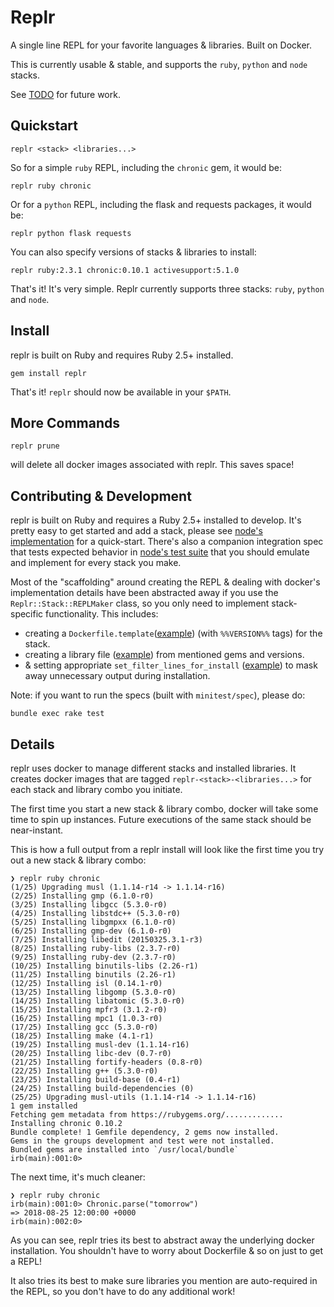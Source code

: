 # Replr

A single line REPL for your favorite languages & libraries. Built on Docker.

This is currently usable & stable, and supports the `ruby`, `python` and `node` stacks.

See [TODO](TODO.md) for future work.

## Quickstart

```
replr <stack> <libraries...>
```

So for a simple `ruby` REPL, including the `chronic` gem, it would be:

```
replr ruby chronic
```

Or for a `python` REPL, including the flask and requests packages, it would be:

```
replr python flask requests
```

You can also specify versions of stacks & libraries to install:

```
replr ruby:2.3.1 chronic:0.10.1 activesupport:5.1.0
```

That's it! It's very simple. Replr currently supports three stacks: `ruby`, `python` and `node`.

## Install

replr is built on Ruby and requires Ruby 2.5+ installed.

```
gem install replr
```

That's it! `replr` should now be available in your `$PATH`.

## More Commands

```
replr prune
```

will delete all docker images associated with replr. This saves space!

## Contributing & Development

replr is built on Ruby and requires a Ruby 2.5+ installed to develop. It's pretty easy to get started and add a stack, please see [node's implementation](lib/replr/stack/node/repl_maker.rb) for a quick-start. There's also a companion integration spec that tests expected behavior in [node's test suite](spec/replr/stack/node/repl_maker_spec.rb) that you should emulate and implement for every stack you make.

Most of the "scaffolding" around creating the REPL & dealing with docker's implementation details have been abstracted away if you use the `Replr::Stack::REPLMaker` class, so you only need to implement stack-specific functionality. This includes:

- creating a `Dockerfile.template`([example](lib/replr/stack/node/Dockerfile.template)) (with `%%VERSION%%` tags) for the stack.
- creating a library file ([example](lib/replr/stack/node/repl_maker.rb#L32)) from mentioned gems and versions.
- & setting appropriate `set_filter_lines_for_install` ([example](lib/replr/stack/node/repl_maker.rb#L27)) to mask away unnecessary output during installation.

Note: if you want to run the specs (built with `minitest/spec`), please do:

```
bundle exec rake test
```

## Details

replr uses docker to manage different stacks and installed libraries. It creates docker images that are tagged `replr-<stack>-<libraries...>` for each stack and library combo you initiate.

The first time you start a new stack & library combo, docker will take some time to spin up instances. Future executions of the same stack should be near-instant.

This is how a full output from a replr install will look like the first time you try out a new stack & library combo:

```
❯ replr ruby chronic
(1/25) Upgrading musl (1.1.14-r14 -> 1.1.14-r16)
(2/25) Installing gmp (6.1.0-r0)
(3/25) Installing libgcc (5.3.0-r0)
(4/25) Installing libstdc++ (5.3.0-r0)
(5/25) Installing libgmpxx (6.1.0-r0)
(6/25) Installing gmp-dev (6.1.0-r0)
(7/25) Installing libedit (20150325.3.1-r3)
(8/25) Installing ruby-libs (2.3.7-r0)
(9/25) Installing ruby-dev (2.3.7-r0)
(10/25) Installing binutils-libs (2.26-r1)
(11/25) Installing binutils (2.26-r1)
(12/25) Installing isl (0.14.1-r0)
(13/25) Installing libgomp (5.3.0-r0)
(14/25) Installing libatomic (5.3.0-r0)
(15/25) Installing mpfr3 (3.1.2-r0)
(16/25) Installing mpc1 (1.0.3-r0)
(17/25) Installing gcc (5.3.0-r0)
(18/25) Installing make (4.1-r1)
(19/25) Installing musl-dev (1.1.14-r16)
(20/25) Installing libc-dev (0.7-r0)
(21/25) Installing fortify-headers (0.8-r0)
(22/25) Installing g++ (5.3.0-r0)
(23/25) Installing build-base (0.4-r1)
(24/25) Installing build-dependencies (0)
(25/25) Upgrading musl-utils (1.1.14-r14 -> 1.1.14-r16)
1 gem installed
Fetching gem metadata from https://rubygems.org/.............
Installing chronic 0.10.2
Bundle complete! 1 Gemfile dependency, 2 gems now installed.
Gems in the groups development and test were not installed.
Bundled gems are installed into `/usr/local/bundle`
irb(main):001:0>
```

The next time, it's much cleaner:

```
❯ replr ruby chronic
irb(main):001:0> Chronic.parse("tomorrow")
=> 2018-08-25 12:00:00 +0000
irb(main):002:0>
```

As you can see, replr tries its best to abstract away the underlying docker installation. You shouldn't have to worry about Dockerfile & so on just to get a REPL!

It also tries its best to make sure libraries you mention are auto-required in the REPL, so you don't have to do any additional work!

